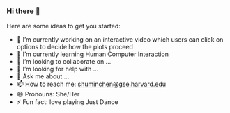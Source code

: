 ### Hi there 👋


Here are some ideas to get you started:

- 🔭 I’m currently working on an interactive video which users can click on options to decide how the plots proceed
- 🌱 I’m currently learning Human Computer Interaction
- 👯 I’m looking to collaborate on ...
- 🤔 I’m looking for help with ...
- 💬 Ask me about ...
- 📫 How to reach me: shuminchen@gse.harvard.edu
- 😄 Pronouns: She/Her
- ⚡ Fun fact: love playing Just Dance

